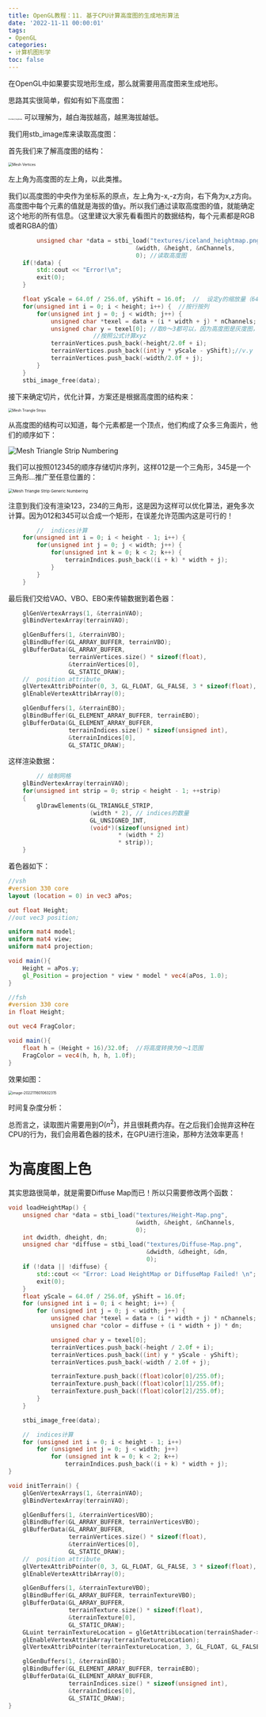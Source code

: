 ```yaml
---
title: OpenGL教程：11. 基于CPU计算高度图的生成地形算法
date: '2022-11-11 00:00:01'
tags: 
- OpenGL
categories:
- 计算机图形学
toc: false
---
```


在OpenGL中如果要实现地形生成，那么就需要用高度图来生成地形。

思路其实很简单，假如有如下高度图：

<img src="https://cdn.jsdelivr.net/gh/InverseDa/image@master/image/iceland_heightmap.png" alt="iceland_heightmap" style="zoom: 20%;" />
<!--more-->
可以理解为，越白海拔越高，越黑海拔越低。

我们用stb_image库来读取高度图：

首先我们来了解高度图的结构：

<img src="https://learnopengl.com/img/guest/2021/tessellation/height_map/mesh_ij.png" alt="Mesh Vertices" style="zoom:50%;" />

左上角为高度图的左上角，以此类推。

我们以高度图的中央作为坐标系的原点，左上角为-x,-z方向，右下角为x,z方向。高度图中每个元素的值就是海拔的值y。所以我们通过读取高度图的值，就能确定这个地形的所有信息。（这里建议大家先看看图片的数据结构，每个元素都是RGB或者RGBA的值）

```cpp
		unsigned char *data = stbi_load("textures/iceland_heightmap.png",
                                    &width, &height, &nChannels,
                                    0);	//读取高度图
    if(!data) {
        std::cout << "Error!\n";
        exit(0);
    }

    float yScale = 64.0f / 256.0f, yShift = 16.0f;	//	设定y的缩放量（64/256倍，最高就是64了）和偏移量（这是为了将y设定的没那么高，以防过高，因为RGBA中的取值范围为0到255，很容易超出距离的）
    for(unsigned int i = 0; i < height; i++) {	//按行按列
        for(unsigned int j = 0; j < width; j++) {
            unsigned char *texel = data + (i * width + j) * nChannels;	//乘以nChannels（4），因为RGBA通道是4个元素
            unsigned char y = texel[0];	//取0～3都可以，因为高度图是灰度图，灰度图的RGBA值都一样的
						//按照公式计算xyz
            terrainVertices.push_back(-height/2.0f + i);				//v.x
            terrainVertices.push_back((int)y * yScale - yShift);//v.y
            terrainVertices.push_back(-width/2.0f + j);					//v.z
        }
    }
    stbi_image_free(data);
```

接下来确定切片，优化计算，方案还是根据高度图的结构来：

<img src="https://learnopengl.com/img/guest/2021/tessellation/height_map/mesh_strips.png" alt="Mesh Triangle Strips" style="zoom:50%;" />

从高度图的结构可以知道，每个元素都是一个顶点，他们构成了众多三角面片，他们的顺序如下：

![Mesh Triangle Strip Numbering](https://learnopengl.com/img/guest/2021/tessellation/height_map/mesh_strip_generation.png)

我们可以按照012345的顺序存储切片序列，这样012是一个三角形，345是一个三角形...推广至任意位置的：

<img src="https://learnopengl.com/img/guest/2021/tessellation/height_map/mesh_strip_generation_generic.png" alt="Mesh Triangle Strip Generic Numbering" style="zoom:58%;" />

注意到我们没有渲染123，234的三角形，这是因为这样可以优化算法，避免多次计算。因为012和345可以合成一个矩形，在误差允许范围内这是可行的！

```cpp
		//  indices计算
    for(unsigned int i = 0; i < height - 1; i++) {
        for(unsigned int j = 0; j < width; j++) {
            for(unsigned int k = 0; k < 2; k++) {
                terrainIndices.push_back((i + k) * width + j);
            }
        }
    }
```

最后我们交给VAO、VBO、EBO来传输数据到着色器：

```cpp
    glGenVertexArrays(1, &terrainVAO);
    glBindVertexArray(terrainVAO);

    glGenBuffers(1, &terrainVBO);
    glBindBuffer(GL_ARRAY_BUFFER, terrainVBO);
    glBufferData(GL_ARRAY_BUFFER,
                 terrainVertices.size() * sizeof(float),
                 &terrainVertices[0],
                 GL_STATIC_DRAW);
    //  position attribute
    glVertexAttribPointer(0, 3, GL_FLOAT, GL_FALSE, 3 * sizeof(float), (void*)(nullptr));
    glEnableVertexAttribArray(0);

    glGenBuffers(1, &terrainEBO);
    glBindBuffer(GL_ELEMENT_ARRAY_BUFFER, terrainEBO);
    glBufferData(GL_ELEMENT_ARRAY_BUFFER,
                 terrainIndices.size() * sizeof(unsigned int),
                 &terrainIndices[0],
                 GL_STATIC_DRAW);
```

这样渲染数据：

```cpp
		// 绘制网格
    glBindVertexArray(terrainVAO);
    for(unsigned int strip = 0; strip < height - 1; ++strip)
    {
        glDrawElements(GL_TRIANGLE_STRIP,
                       (width * 2), // indices的数量
                       GL_UNSIGNED_INT,
                       (void*)(sizeof(unsigned int)
                               * (width * 2)
                               * strip));
    }
```

着色器如下：

```glsl
//vsh
#version 330 core
layout (location = 0) in vec3 aPos;

out float Height;
//out vec3 position;

uniform mat4 model;
uniform mat4 view;
uniform mat4 projection;

void main(){
    Height = aPos.y;
    gl_Position = projection * view * model * vec4(aPos, 1.0);
}
```

```glsl
//fsh
#version 330 core
in float Height;

out vec4 FragColor;

void main(){
    float h = (Height + 16)/32.0f;	//将高度转换为0～1范围
    FragColor = vec4(h, h, h, 1.0f);
}
```

效果如图：

<img src="https://cdn.jsdelivr.net/gh/InverseDa/image@master/image/image-20221116010632315.png" alt="image-20221116010632315" style="zoom:50%;" />

时间复杂度分析：

总而言之，读取图片需要用到$O(n^2)$，并且很耗费内存。在之后我们会抛弃这种在CPU的行为，我们会用着色器的技术，在GPU进行渲染，那种方法效率更高！



# 为高度图上色

其实思路很简单，就是需要Diffuse Map而已！所以只需要修改两个函数：

```cpp
void loadHeightMap() {
    unsigned char *data = stbi_load("textures/Height-Map.png",
                                    &width, &height, &nChannels,
                                    0);
    int dwidth, dheight, dn;
    unsigned char *diffuse = stbi_load("textures/Diffuse-Map.png",
                                       &dwidth, &dheight, &dn,
                                       0);
    if (!data || !diffuse) {
        std::cout << "Error: Load HeightMap or DiffuseMap Failed! \n";
        exit(0);
    }
    float yScale = 64.0f / 256.0f, yShift = 16.0f;
    for (unsigned int i = 0; i < height; i++) {
        for (unsigned int j = 0; j < width; j++) {
            unsigned char *texel = data + (i * width + j) * nChannels;
            unsigned char *color = diffuse + (i * width + j) * dn;

            unsigned char y = texel[0];
            terrainVertices.push_back(-height / 2.0f + i);
            terrainVertices.push_back((int) y * yScale - yShift);
            terrainVertices.push_back(-width / 2.0f + j);

            terrainTexture.push_back((float)color[0]/255.0f);
            terrainTexture.push_back((float)color[1]/255.0f);
            terrainTexture.push_back((float)color[2]/255.0f);
        }
    }

    stbi_image_free(data);

    //  indices计算
    for (unsigned int i = 0; i < height - 1; i++)
        for (unsigned int j = 0; j < width; j++)
            for (unsigned int k = 0; k < 2; k++)
                terrainIndices.push_back((i + k) * width + j);
}

void initTerrain() {
    glGenVertexArrays(1, &terrainVAO);
    glBindVertexArray(terrainVAO);

    glGenBuffers(1, &terrainVerticesVBO);
    glBindBuffer(GL_ARRAY_BUFFER, terrainVerticesVBO);
    glBufferData(GL_ARRAY_BUFFER,
                 terrainVertices.size() * sizeof(float),
                 &terrainVertices[0],
                 GL_STATIC_DRAW);
    //  position attribute
    glVertexAttribPointer(0, 3, GL_FLOAT, GL_FALSE, 3 * sizeof(float), (void *) (nullptr));
    glEnableVertexAttribArray(0);

    glGenBuffers(1, &terrainTextureVBO);
    glBindBuffer(GL_ARRAY_BUFFER, terrainTextureVBO);
    glBufferData(GL_ARRAY_BUFFER,
                 terrainTexture.size() * sizeof(float),
                 &terrainTexture[0],
                 GL_STATIC_DRAW);
    GLuint terrainTextureLocation = glGetAttribLocation(terrainShader->id, "color");
    glEnableVertexAttribArray(terrainTextureLocation);
    glVertexAttribPointer(terrainTextureLocation, 3, GL_FLOAT, GL_FALSE, 3 * sizeof(float), (void*) (nullptr));

    glGenBuffers(1, &terrainEBO);
    glBindBuffer(GL_ELEMENT_ARRAY_BUFFER, terrainEBO);
    glBufferData(GL_ELEMENT_ARRAY_BUFFER,
                 terrainIndices.size() * sizeof(unsigned int),
                 &terrainIndices[0],
                 GL_STATIC_DRAW);
}
```

